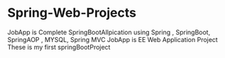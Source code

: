 # Spring-Web-Projects

JobApp is Complete SpringBootAllpication using Spring , SpringBoot, SpringAOP , MYSQL, Spring MVC
JobApp is EE Web Application Project
These is my first springBootProject


